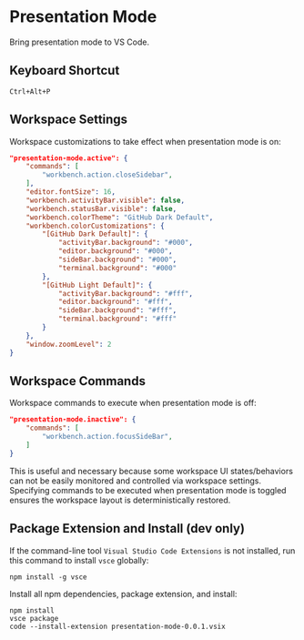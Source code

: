 # Presentation Mode

Bring presentation mode to VS Code.

## Keyboard Shortcut

`Ctrl+Alt+P`

## Workspace Settings

Workspace customizations to take effect when presentation mode is on:

```json
"presentation-mode.active": {
    "commands": [
        "workbench.action.closeSidebar",
    ],
    "editor.fontSize": 16,
    "workbench.activityBar.visible": false,
    "workbench.statusBar.visible": false,
    "workbench.colorTheme": "GitHub Dark Default",
    "workbench.colorCustomizations": {
        "[GitHub Dark Default]": {
            "activityBar.background": "#000",
            "editor.background": "#000",
            "sideBar.background": "#000",
            "terminal.background": "#000"
        },
        "[GitHub Light Default]": {
            "activityBar.background": "#fff",
            "editor.background": "#fff",
            "sideBar.background": "#fff",
            "terminal.background": "#fff"
        }
    },
    "window.zoomLevel": 2
}
```

## Workspace Commands

Workspace commands to execute when presentation mode is off:

```json
"presentation-mode.inactive": {
    "commands": [
        "workbench.action.focusSideBar",
    ]
}
```

This is useful and necessary because some workspace UI states/behaviors can not be easily monitored and controlled via workspace settings. Specifying commands to be executed when presentation mode is toggled ensures the workspace layout is deterministically restored.

## Package Extension and Install (dev only)

If the command-line tool `Visual Studio Code Extensions` is not installed, run this command to install `vsce` globally:
```
npm install -g vsce
```
Install all npm dependencies, package extension, and install:
```
npm install
vsce package
code --install-extension presentation-mode-0.0.1.vsix
```
